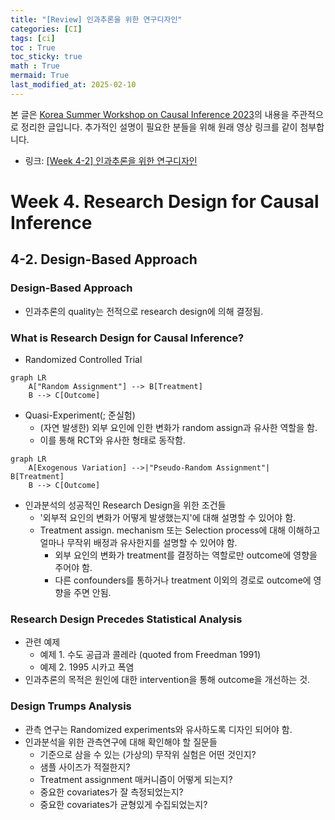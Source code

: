 ```yaml
---
title: "[Review] 인과추론을 위한 연구디자인"
categories: [CI]
tags: [ci]
toc : True
toc_sticky: true
math : True
mermaid: True
last_modified_at: 2025-02-10
---
```


본 글은 [Korea Summer Workshop on Causal Inference 2023](https://www.youtube.com/playlist?list=PLKKkeayRo4PUyqxgszL-biEZOOA9j61HT)의 내용을 주관적으로 정리한 글입니다. 추가적인 설명이 필요한 분들을 위해 원래 영상 링크를 같이 첨부합니다. 

- 링크: [[Week 4-2] 인과추론을 위한 연구디자인](https://www.youtube.com/watch?v=guSly4Bomeo&list=PLKKkeayRo4PUyqxgszL-biEZOOA9j61HT&index=14)

# Week 4. Research Design for Causal Inference
## 4-2. Design-Based Approach
### Design-Based Approach
- 인과추론의 quality는 전적으로 research design에 의해 결정됨.

### What is Research Design for Causal Inference?
- Randomized Controlled Trial

```mermaid
graph LR
    A["Random Assignment"] --> B[Treatment]
    B --> C[Outcome]
```
- Quasi-Experiment(; 준실험)
	- (자연 발생한) 외부 요인에 인한 변화가 random assign과 유사한 역할을 함.
	- 이를 통해 RCT와 유사한 형태로 동작함.

```mermaid
graph LR
    A[Exogenous Variation] -->|"Pseudo-Random Assignment"| B[Treatment]
    B --> C[Outcome]
```

- 인과분석의 성공적인 Research Design을 위한 조건들
	- '외부적 요인의 변화가 어떻게 발생했는지'에 대해 설명할 수 있어야 함.
	- Treatment assign. mechanism 또는 Selection process에 대해 이해하고 얼마나 무작위 배정과 유사한지를 설명할 수 있어야 함.
		- 외부 요인의 변화가 treatment를 결정하는 역할로만 outcome에 영향을 주어야 함. 
		- 다른 confounders를 통하거나 treatment 이외의 경로로 outcome에 영향을 주면 안됨.

### Research Design Precedes Statistical Analysis
- 관련 예제
	- 예제 1. 수도 공급과 콜레라 (quoted from Freedman 1991)
	- 예제 2. 1995 시카고 폭염
- 인과추론의 목적은 원인에 대한 intervention을 통해 outcome을 개선하는 것.

### Design Trumps Analysis
- 관측 연구는 Randomized experiments와 유사하도록 디자인 되어야 함.
- 인과분석을 위한 관측연구에 대해 확인해야 할 질문들
	- 기준으로 삼을 수 있는 (가상의) 무작위 실험은 어떤 것인지?
	- 샘플 사이즈가 적절한지?
	- Treatment assignment 매커니즘이 어떻게 되는지?
	- 중요한 covariates가 잘 측정되었는지?
	- 중요한 covariates가 균형있게 수집되었는지?